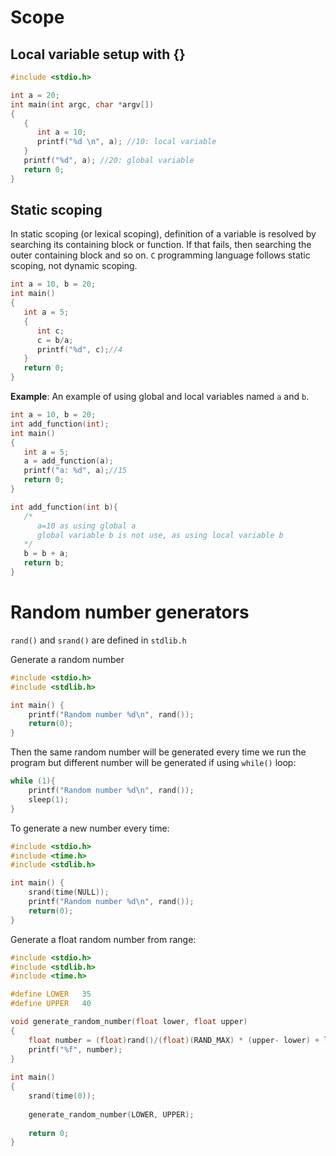 # Scope
## Local variable setup with {}

```c
#include <stdio.h>

int a = 20;
int main(int argc, char *argv[])
{
   {
      int a = 10;
      printf("%d \n", a); //10: local variable
   }
   printf("%d", a); //20: global variable
   return 0;
}
```

## Static scoping

In static scoping (or lexical scoping), definition of a variable is resolved by searching its containing block or function. If that fails, then searching the outer containing block and so on. ``C`` programming language follows static scoping, not dynamic scoping.

```c
int a = 10, b = 20;
int main() 
{ 
   int a = 5;
   {
      int c;
      c = b/a;
      printf("%d", c);//4
   }      
   return 0; 
} 
```
**Example**: An example of using global and local variables named ``a`` and ``b``.
```c
int a = 10, b = 20;
int add_function(int);
int main() 
{ 
   int a = 5;
   a = add_function(a);    
   printf("a: %d", a);//15
   return 0; 
} 

int add_function(int b){
   /*
      a=10 as using global a
      global variable b is not use, as using local variable b
   */   
   b = b + a;
   return b;
}
```

# Random number generators
``rand()`` and ``srand()`` are defined in ``stdlib.h``

Generate a random number

```c
#include <stdio.h>
#include <stdlib.h>

int main() {
    printf("Random number %d\n", rand());
    return(0);
}
```

Then the same random number will be generated every time we run the program but different number will be generated if using ``while()`` loop:

```c
while (1){
    printf("Random number %d\n", rand());
	sleep(1);
}
```

To generate a new number every time:

```c
#include <stdio.h>
#include <time.h>
#include <stdlib.h>

int main() {
    srand(time(NULL));
    printf("Random number %d\n", rand());
    return(0);
}
```

Generate a float random number from range:

```c
#include <stdio.h>
#include <stdlib.h>
#include <time.h>

#define LOWER 	35
#define UPPER	40

void generate_random_number(float lower, float upper)
{
	float number = (float)rand()/(float)(RAND_MAX) * (upper- lower) + lower;
	printf("%f", number);
}
  
int main()
{ 
    srand(time(0));
  
    generate_random_number(LOWER, UPPER);
  
    return 0;
}
```
